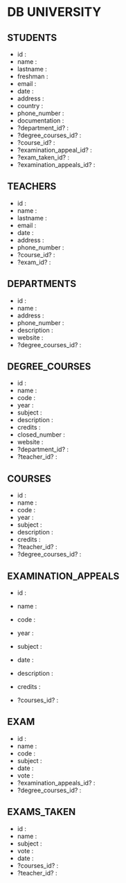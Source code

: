 # DB UNIVERSITY

## 

##

## STUDENTS

- id :
- name :
- lastname :
- freshman :
- email :
- date :
- address :
- country :
- phone_number :
- documentation :
- ?department_id? :
- ?degree_courses_id? :
- ?course_id? :
- ?examination_appeal_id? :
- ?exam_taken_id? :
- ?examination_appeals_id? :

## TEACHERS

- id :
- name :
- lastname :
- email :
- date :
- address :
- phone_number :
- ?course_id? :
- ?exam_id? :

## DEPARTMENTS

- id :
- name :
- address :
- phone_number :
- description :
- website :
- ?degree_courses_id? :

## DEGREE_COURSES

- id :
- name :
- code :
- year :
- subject :
- description :
- credits :
- closed_number :
- website :
- ?department_id? :
- ?teacher_id? :

## COURSES

- id :
- name :
- code :
- year :
- subject :
- description :
- credits :
- ?teacher_id? :
- ?degree_courses_id? :

## EXAMINATION_APPEALS

- id :
- name :
- code :
- year :
- subject :
- date :
- description :
- credits :

- ?courses_id? :

## EXAM

- id :
- name :
- code :
- subject :
- date :
- vote :
- ?examination_appeals_id? :
- ?degree_courses_id? :

## EXAMS_TAKEN

- id :
- name :
- subject :
- vote :
- date :
- ?courses_id? :
- ?teacher_id? :
